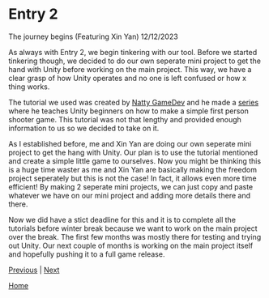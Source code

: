 # Entry 2
The journey begins (Featuring Xin Yan) 12/12/2023

As always with Entry 2, we begin tinkering with our tool. Before we started tinkering though, we decided to do our own seperate mini project to get the hand with Unity before working on the main project. This way, we have a clear grasp of how Unity operates and no one is left confused or how x thing works.

The tutorial we used was created by [Natty GameDev](https://www.youtube.com/@NattyGameDev) and he made a [series](https://www.youtube.com/watch?v=rJqP5EesxLk&list=PLGUw8UNswJEOv8c5ZcoHarbON6mIEUFBC) where he teaches Unity beginners on how to make a simple first person shooter game. This tutorial was not that lengthy and provided enough information to us so we decided to take on it.

As I established before, me and Xin Yan are doing our own seperate mini project to get the hang with Unity. Our plan is to use the tutorial mentioned and create a simple little game to ourselves. Now you might be thinking this is a huge time waster as me and Xin Yan are basically making the freedom project seperately but this is not the case! In fact, it allows even more time efficient! By making 2 seperate mini projects, we can just copy and paste whatever we have on our mini project and adding more details there and there.

Now we did have a stict deadline for this and it is to complete all the tutorials before winter break because we want to work on the main project over the break. The first few months was mostly there for testing and trying out Unity. Our next couple of months is working on the main project itself and hopefully pushing it to a full game release. 





[Previous](entry01.md) | [Next](entry03.md)

[Home](../README.md)